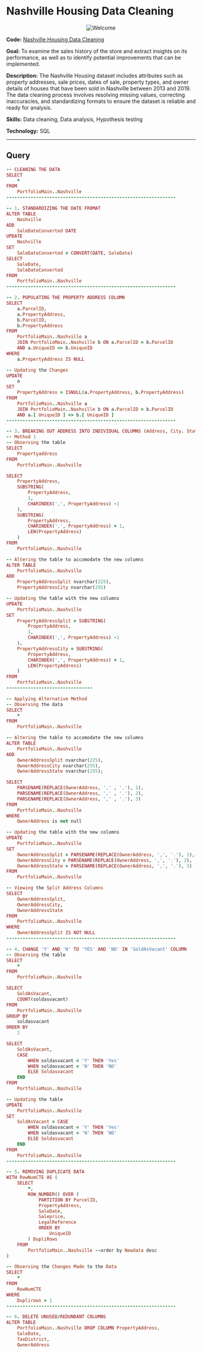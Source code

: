 # Nashville Housing Data Cleaning

<p align='center'>
  <img src='https://github.com/OfficialQuantum/assests/blob/main/assests/Nashville Housing Data Cleaning.png', alt='Welcome'>
</p>

**Code:** [Nashville Housing Data Cleaning](https://github.com/OfficialQuantum/Portfolio-Projects/blob/main/Nashville%20Housing%20%20Data%20Cleaning.sql)

**Goal:** To examine the sales history of the store and extract insights on its performance, as well as to identify potential improvements that can be implemented.

**Description:** The Nashville Housing dataset includes attributes such as property addresses, sale prices, dates of sale, property types, and owner details of houses that have been sold in Nashville between 2013 and 2019. The data cleaning process involves resolving missing values, correcting inaccuracies, and standardizing formats to ensure the dataset is reliable and ready for analysis.

**Skills:** Data cleaning, Data analysis, Hypothesis testing

**Technology:** SQL

---

## Query

```ruby
-- CLEANING THE DATA 
SELECT
    *
FROM
    PortfolioMain..Nashville 
---------------------------------------------------------------

-- 1. STANDARDIZING THE DATE FROMAT
ALTER TABLE
    Nashville
ADD
    SaleDateConverted DATE
UPDATE
    Nashville
SET
    SaleDateConverted = CONVERT(DATE, SaleDate)
SELECT
    SaleDate,
    SaleDateConverted
FROM
    PortfolioMain..Nashville 
---------------------------------------------------------------

-- 2. POPULATING THE PROPERTY ADDRESS COLUMN
SELECT
    a.ParcelID,
    a.PropertyAddress,
    b.ParcelID,
    b.PropertyAddress
FROM
    PortfolioMain..Nashville a
    JOIN PortfolioMain..Nashville b ON a.ParcelID = b.ParcelID
    AND a.UniqueID <> b.UniqueID
WHERE
    a.PropertyAddress IS NULL

-- Updating the Changes
UPDATE
    a
SET
    PropertyAddress = ISNULL(a.PropertyAddress, b.PropertyAddress)
FROM
    PortfolioMain..Nashville a
    JOIN PortfolioMain..Nashville b ON a.ParcelID = b.ParcelID
    AND a.[ UniqueID ] <> b.[ UniqueID ] 
---------------------------------------------------------------

-- 3. BREAKING OUT ADDRESS INTO INDIVIDUAL COLUMNS (Address, City. State)
-- Method 1
-- Observing the table
SELECT
    Propertyaddress
FROM
    PortfolioMain..Nashville

SELECT
    PropertyAddress,
    SUBSTRING(
        PropertyAddress,
        1,
        CHARINDEX(',', PropertyAddress) -1
    ),
    SUBSTRING(
        PropertyAddress,
        CHARINDEX(',', PropertyAddress) + 1,
        LEN(PropertyAddress)
    )
FROM
    PortfolioMain..Nashville

-- Altering the table to accomodate the new columns
ALTER TABLE
    PortfolioMain..Nashville
ADD
    PropertyAddressSplit nvarchar(225),
    PropertyAddressCity nvarchar(255)

-- Updating the table with the new columns
UPDATE
    PortfolioMain..Nashville
SET
    PropertyAddressSplit = SUBSTRING(
        PropertyAddress,
        1,
        CHARINDEX(',', PropertyAddress) -1
    ),
    PropertyAddressCity = SUBSTRING(
        PropertyAddress,
        CHARINDEX(',', PropertyAddress) + 1,
        LEN(PropertyAddress)
    )
FROM
    PortfolioMain..Nashville
--------------------------------

-- Applying Alternative Method 
-- Observing the data
SELECT
    *
FROM
    PortfolioMain..Nashville 

-- Altering the table to accomodate the new columns
ALTER TABLE
    PortfolioMain..Nashville
ADD
    OwnerAddressSplit nvarchar(225),
    OwnerAddressCity nvarchar(255),
    OwnerAddressState nvarchar(255);

SELECT
	PARSENAME(REPLACE(OwnerAddress, ',' , '.'), 1),
	PARSENAME(REPLACE(OwnerAddress, ',' , '.'), 2),
	PARSENAME(REPLACE(OwnerAddress, ',' , '.'), 3)
FROM 
	PortfolioMain..Nashville
WHERE 
	OwnerAddress is not null 

-- Updating the table with the new columns
UPDATE
    PortfolioMain..Nashville
SET
    OwnerAddressSplit = PARSENAME(REPLACE(OwnerAddress, ',', '.'), 1),
    OwnerAddressCity = PARSENAME(REPLACE(OwnerAddress, ',', '.'), 2),
    OwnerAddressState = PARSENAME(REPLACE(OwnerAddress, ',', '.'), 3)
FROM
    PortfolioMain..Nashville     

-- Viewing the Split Address Columns
SELECT
    OwnerAddressSplit,
    OwnerAddressCity,
    OwnerAddressState
FROM
    PortfolioMain..Nashville
WHERE
    OwnerAddressSplit IS NOT NULL
---------------------------------------------------------------

-- 4. CHANGE 'Y' AND 'N' TO 'YES' AND 'NO' IN 'SoldAsVacant' COLUMN
-- Observing the table
SELECT
    *
FROM
    PortfolioMain..Nashville 

SELECT
    SoldAsVacant,
    COUNT(soldasvacant)
FROM
    PortfolioMain..Nashville
GROUP BY
    soldasvacant
ORDER BY
    2

SELECT
    SoldAsVacant,
    CASE
        WHEN soldasvacant = 'Y' THEN 'Yes'
        WHEN soldasvacant = 'N' THEN 'NO'
        ELSE Soldasvacant
    END
FROM
    PortfolioMain..Nashville

-- Updating the table 
UPDATE
    PortfolioMain..Nashville
SET
    SoldAsVacant = CASE
        WHEN soldasvacant = 'Y' THEN 'Yes'
        WHEN soldasvacant = 'N' THEN 'NO'
        ELSE Soldasvacant
    END
FROM
    PortfolioMain..Nashville 
---------------------------------------------------------------

-- 5. REMOVING DUPLICATE DATA
WITH RowNumCTE AS (
	SELECT
		*,
		ROW_NUMBER() OVER (
			PARTITION BY ParcelID,
			PropertyAddress,
			SaleDate,
			Saleprice,
			LegalReference
			ORDER BY
				UniqueID
		) DupliRows
	FROM
		PortfolioMain..Nashville --order by Newdata desc
)

-- Observing the Changes Made to the Data
SELECT
    *
FROM
    RowNumCTE
WHERE
    Duplirows > 1
---------------------------------------------------------------

-- 6. DELETE UNUSED/REDUNDANT COLUMNS
ALTER TABLE
    PortfolioMain..Nashville DROP COLUMN PropertyAddress,
    SaleDate,
    TaxDistrict,
    OwnerAddress
```
